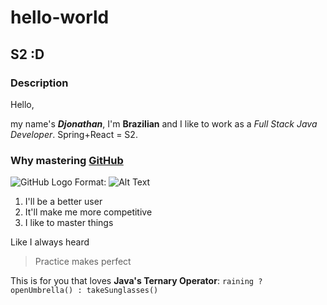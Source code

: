 # hello-world

## S2 :D

### Description

Hello,

my name's __*Djonathan*__, I'm __Brazilian__ and I like to work as a *Full Stack Java Developer*.
Spring+React = S2.

### Why mastering [GitHub](http://github.com)

![GitHub Logo](/images/logo.png)
Format: ![Alt Text](url)

1. I'll be a better user
1. It'll make me more competitive
1. I like to master things

Like I always heard
> Practice makes perfect

This is for you that loves __Java's Ternary Operator__: `raining ? openUmbrella() : takeSunglasses()`
